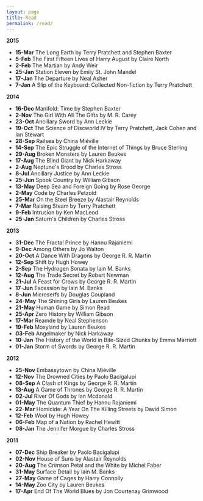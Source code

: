 ```yaml
---
layout: page
title: Read
permalink: /read/
---
```


**2015**

- **15-Mar** The Long Earth by Terry Pratchett and Stephen Baxter
- **5-Feb** The First Fifteen Lives of Harry August by Claire North
- **2-Feb** The Martian by Andy Weir
- **25-Jan** Station Eleven by Emily St. John Mandel
- **17-Jan** The Departure by Neal Asher
- **7-Jan** A Slip of the Keyboard: Collected Non-fiction by Terry Pratchett

**2014**

- **16-Dec** Manifold: Time by Stephen Baxter
- **2-Nov** The Girl With All The Gifts by M. R. Carey
- **23-Oct** Ancillary Sword by Ann Leckie
- **19-Oct** The Science of Discworld IV by Terry Pratchett, Jack Cohen and Ian Stewart
- **28-Sep** Railsea by China Miéville
- **14-Sep** The Epic Struggle of the Internet of Things by Bruce Sterling
- **29-Aug** Broken Monsters by Lauren Beukes
- **17-Aug** The Blind Giant by Nick Harkaway
- **2-Aug** Neptune's Brood by Charles Stross
- **8-Jul** Ancillary Justice by Ann Leckie
- **25-Jun** Spook Country by William Gibson
- **13-May** Deep Sea and Foreign Going by Rose George
- **2-May** Code by Charles Petzold
- **25-Mar** On the Steel Breeze by Alastair Reynolds
- **7-Mar** Raising Steam by Terry Pratchett
- **9-Feb** Intrusion by Ken MacLeod
- **25-Jan** Saturn's Children by Charles Stross

**2013**

- **31-Dec** The Fractal Prince by Hannu Rajaniemi
- **9-Dec** Among Others by Jo Walton
- **20-Oct** A Dance With Dragons by George R. R. Martin
- **12-Sep** Shift by Hugh Howey
- **2-Sep** The Hydrogen Sonata by Iain M. Banks
- **12-Aug** The Trade Secret by Robert Newman
- **21-Jul** A Feast for Crows by George R. R. Martin
- **17-Jun** Excession by Iain M. Banks
- **8-Jun** Microserfs by Douglas Coupland
- **24-May** The Shining Girls by Lauren Beukes
- **21-May** Human Game by Simon Read
- **25-Apr** Zero History by William Gibson
- **17-Mar** Reamde by Neal Stephenson
- **19-Feb** Moxyland by Lauren Beukes
- **03-Feb** Angelmaker by Nick Harkaway
- **10-Jan** The History of the World in Bite-Sized Chunks by Emma Marriott
- **01-Jan** Storm of Swords by George R. R. Martin

**2012**

- **25-Nov** Embassytown by China Miéville
- **12-Nov** The Drowned Cities by Paolo Bacigalupi
- **08-Sep** A Clash of Kings by George R. R. Martin
- **13-Aug** A Game of Thrones by George R. R. Martin
- **02-Jul** River Of Gods by Ian Mcdonald
- **01-May** The Quantum Thief by Hannu Rajaniemi
- **22-Mar** Homicide: A Year On The Killing Streets by David Simon
- **12-Feb** Wool by Hugh Howey
- **06-Feb** Map of a Nation by Rachel Hewitt
- **08-Jan** The Jennifer Morgue by Charles Stross

**2011**

- **07-Dec** Ship Breaker by Paolo Bacigalupi
- **02-Nov** House of Suns by Alastair Reynolds
- **20-Aug** The Crimson Petal and the White by Michel Faber
- **31-May** Surface Detail by Iain M. Banks
- **27-May** Game of Cages by Harry Connolly
- **14-May** Zoo City by Lauren Beukes
- **17-Apr** End Of The World Blues by Jon Courtenay Grimwood
